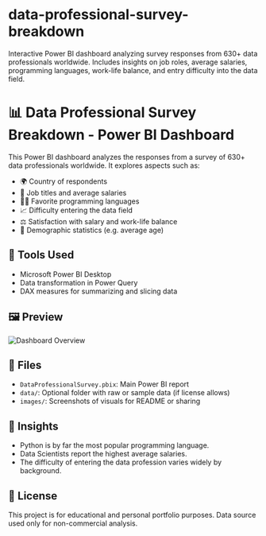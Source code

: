 # data-professional-survey-breakdown
Interactive Power BI dashboard analyzing survey responses from 630+ data professionals worldwide. Includes insights on job roles, average salaries, programming languages, work-life balance, and entry difficulty into the data field.

# 📊 Data Professional Survey Breakdown - Power BI Dashboard

This Power BI dashboard analyzes the responses from a survey of 630+ data professionals worldwide. It explores aspects such as:

- 🌍 Country of respondents
- 💼 Job titles and average salaries
- 👩‍💻 Favorite programming languages
- 📈 Difficulty entering the data field
- ⚖️ Satisfaction with salary and work-life balance
- 🧠 Demographic statistics (e.g. average age)

## 🔧 Tools Used
- Microsoft Power BI Desktop
- Data transformation in Power Query
- DAX measures for summarizing and slicing data

## 🖼️ Preview

![Dashboard Overview](images/dashboard-preview.png)

## 📁 Files
- `DataProfessionalSurvey.pbix`: Main Power BI report
- `data/`: Optional folder with raw or sample data (if license allows)
- `images/`: Screenshots of visuals for README or sharing

## 📌 Insights
- Python is by far the most popular programming language.
- Data Scientists report the highest average salaries.
- The difficulty of entering the data profession varies widely by background.

## 📜 License
This project is for educational and personal portfolio purposes. Data source used only for non-commercial analysis.
